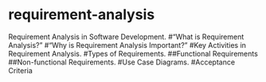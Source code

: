 # requirement-analysis
Requirement Analysis in Software Development.
#“What is Requirement Analysis?”
#“Why is Requirement Analysis Important?”
#Key Activities in Requirement Analysis.
#Types of Requirements.
##Functional Requirements
##Non-functional Requirements.
#Use Case Diagrams.
#Acceptance Criteria

